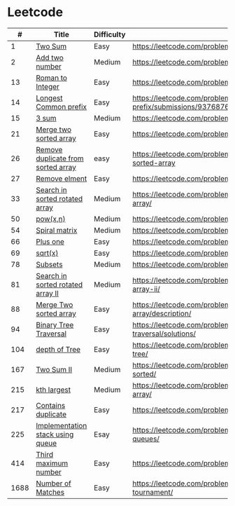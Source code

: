 # Leetcode
|#|Title|Difficulty|link|
|---| ----- | -------- | ---------- |
|1|[Two Sum](https://github.com/yugbit2021/Leetcode/blob/master/1.cpp)|Easy|https://leetcode.com/problems/two-sum/|
|2|[Add two number](https://github.com/yugbit2021/Leetcode/blob/master/4.cpp)|Medium|https://leetcode.com/problems/add-two-numbers/|
|13|[Roman to Integer](https://github.com/yugbit2021/Leetcode/blob/master/Roman_to_integer.cpp)| Easy |https://leetcode.com/problems/roman-to-integer/|
|14|[Longest Common prefix](https://github.com/yugbit2021/Leetcode/blob/master/Longest_Common_prefix.cpp)|Easy|https://leetcode.com/problems/longest-common-prefix/submissions/937687641/|
|15|[3 sum](https://github.com/yugbit2021/Leetcode/blob/master/Three_sum.cpp)|Medium|https://leetcode.com/problems/3sum/submissions/939461727/|
|21|[Merge two sorted array](https://github.com/yugbit2021/Leetcode/blob/master/test19.cpp)|Easy|https://leetcode.com/problems/merge-two-sorted-lists/|
|26|[Remove duplicate from sorted array](https://github.com/yugbit2021/Leetcode/blob/master/26.cpp)|easy|https://leetcode.com/problems/remove-duplicates-from-sorted-array|
|27|[Remove elment](https://github.com/yugbit2021/Leetcode/blob/master/27.cpp)|Easy|https://leetcode.com/problems/remove-element/|
|33|[Search in sorted rotated array](https://github.com/yugbit2021/Leetcode/blob/master/search_in_sorted_array.cpp)|Medium|https://leetcode.com/problems/search-in-rotated-sorted-array/|
|50|[pow(x,n)](https://github.com/yugbit2021/Leetcode/blob/master/50.cpp)|Medium|https://leetcode.com/problems/powx-n/|
|54|[Spiral matrix](https://github.com/yugbit2021/Leetcode/blob/master/54.cpp)|Medium|https://leetcode.com/problems/spiral-matrix/|
|66|[Plus one](https://github.com/yugbit2021/Leetcode/blob/master/66.cpp)|Easy|https://leetcode.com/problems/plus-one/|
|69|[sqrt(x)](https://github.com/yugbit2021/Leetcode/blob/master/69.cpp)|Easy|https://leetcode.com/problems/sqrtx/|
|78|[Subsets](https://github.com/yugbit2021/Leetcode/blob/master/Subsets.cpp)|Medium|https://leetcode.com/problems/subsets/|
|81|[Search in sorted rotated array II](https://github.com/yugbit2021/Leetcode/blob/master/search_In_rotedted_array.cpp)|Medium|https://leetcode.com/problems/search-in-rotated-sorted-array-ii/|
|88|[Merge Two sorted array](https://github.com/yugbit2021/Leetcode/blob/master/88.cpp)|Easy|https://leetcode.com/problems/merge-sorted-array/description/|
|94|[Binary Tree Traversal](https://github.com/yugbit2021/Leetcode/blob/master/test20.cpp)|Easy|https://leetcode.com/problems/binary-tree-inorder-traversal/solutions/|
|104|[depth of Tree](https://github.com/yugbit2021/Leetcode/blob/master/104.cpp)|Easy|https://leetcode.com/problems/maximum-depth-of-binary-tree/|
|167|[Two Sum II](https://github.com/yugbit2021/Leetcode/blob/master/Two_sum.cpp)|Medium|https://leetcode.com/problems/two-sum-ii-input-array-is-sorted/ |
|215|[kth largest](https://github.com/yugbit2021/Leetcode/blob/master/215.cpp)|Medium|https://leetcode.com/problems/kth-largest-element-in-an-array/|
|217|[Contains duplicate](https://github.com/yugbit2021/Leetcode/blob/master/217.cpp)|Easy|https://leetcode.com/problems/contains-duplicate/|
|225|[Implementation stack using queue](https://github.com/yugbit2021/Leetcode/blob/master/225.cpp)|Esay|https://leetcode.com/problems/implement-stack-using-queues/|
|414|[Third maximum number](https://github.com/yugbit2021/Leetcode/blob/master/414.cpp)|Easy|https://leetcode.com/problems/third-maximum-number/|
|1688|[Number of Matches](https://github.com/yugbit2021/Leetcode/blob/master/1688.cpp)|Easy|https://leetcode.com/problems/count-of-matches-in-tournament/|






